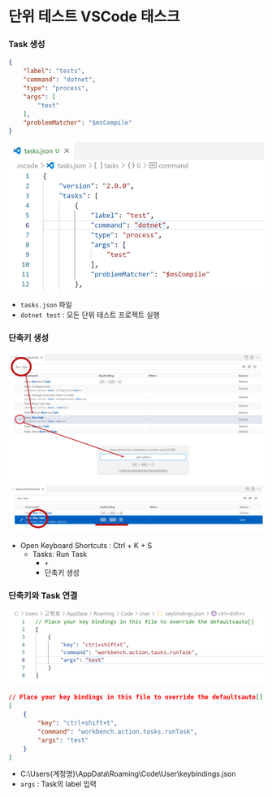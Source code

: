 # 단위 테스트 VSCode 태스크

### Task 생성
```json
{
    "label": "tests",
    "command": "dotnet",
    "type": "process",
    "args": [
        "test"
    ],
    "problemMatcher": "$msCompile"
}
```
![](./TasksJson.png)

- `tasks.json` 파일
- `dotnet test` : 모든 단위 테스트 프로젝트 실행

### 단축키 생성
![](./RunTaskShortcut.png)
![](./RunTaskShortcut_Mapping.png)
- Open Keyboard Shortcuts : Ctrl + K + S
  - Tasks: Run Task
    - `+`
    - 단축키 생성

### 단축키와 Task 연결
![](./RunTaskShortcut_Args.png)
```json
// Place your key bindings in this file to override the defaultsauto[]
[
    {
        "key": "ctrl+shift+t",
        "command": "workbench.action.tasks.runTask",
        "args": "test"
    }
]
```
- C:\Users\{계정명}\AppData\Roaming\Code\User\keybindings.json
- `args` : Task의 label 입력
